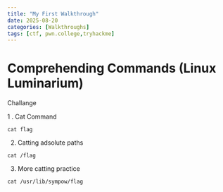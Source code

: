 ```yaml
---
title: "My First Walkthrough"
date: 2025-08-20 
categories: [Walkthroughs]
tags: [ctf, pwn.college,tryhackme]
---
```


# Comprehending Commands (Linux Luminarium)

Challange

1 . Cat Command

`cat flag`

2. Catting adsolute paths

`cat /flag`

3. More catting practice

`cat /usr/lib/sympow/flag` 
